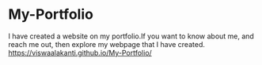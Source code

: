 # My-Portfolio
I have created a website on my portfolio.If you want to know about me, and reach me out, then explore my webpage that I have created.
https://viswaalakanti.github.io/My-Portfolio/

